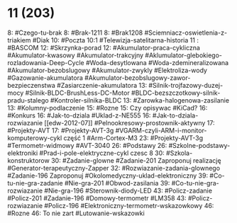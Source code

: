 # 11 (203)

8: #Czego-tu-brak 
	8: #Brak-1211 
	8: #Brak1208 #Sciemniacz-oswietlenia-z-triakiem #Diak
10: #Poczta 
	10:1 #Telewizja-satelitarna-historia
	11 : #BASCOM
12: #Skrzynka-porad 
	12: #Akumulator-praca-cykliczna #Akumulator-kwasowy #Akumulator-trakcyjny #Aklumulator-glebokiego-rozladowania-Deep-Cycle #Woda-desytlowana #Woda-zdemineralizowana #Akumulator-bezobslugowy #Akumulator-zwykly #Elektroliza-wody #Gazowanie-akumulatora #Akumulator-bezobslugowy-zawor-bezpieczenstwa #Zasiarczenie-akumulatora
	13: #Silnik-trojfazowy-duzej-mocy #Silnik-BLDC-BrushLess-DC-Motor #BLDC-bezszczotkowy-silnik-pradu-stalego #Kontroler-silnika-BLDC
	13: #Zarowka-halogenowa-zasilanie 
	13: #Kolumny-podlaczenie
15: #Rozne 
	15: Czy opisywac #KiCad?
16: #Konkurs 
	16: #Jak-to-dziala #Uklad-z-NE555 
	16: #Jak-to-dziala-rozwiazanie [[edw-2012-07]] #Pelnookresowy-prostownik-aktywny
17: #Projekty-AVT 
	17: #Projekty-AVT-3g #VGARM-czyli-ARM-i-monitor-komputerowy-cykl część 1 #Arm-Cortex-M3
	23: #Projekty-AVT-3g #Termometr-widmowy #AVT-3040 
26: #Podstawy 
	26: #Szkolne-podstawy-elektroniki #Prad-i-pole-elektryczne-cykl czesc 8
30: #Szkola-konstruktorow 
	30: #Zadanie-glowne #Zadanie-201 Zaproponuj realizację #Generator-terapeutyczny-Zapper
	32: #Rozwiazanie-zadania-glownego #Zadanie-196 Zaproponuj #Okolomedyczny-uklad-elektroniczny 
	39: #Co-tu-nie-gra-zadanie #Nie-gra-201 #Obwod-zasilania 
	39: #Co-tu-nie-gra-rozwiazanie #Nie-gra-196 #Sterownik-diody-LED 
	43:  #Policz-zadanie #Policz-201 #Zadanie-196 #Domowy-termometr #LM358 
	43:   #Policz-rozwiazanie #Policz-196 #Elektroniczny-termometr-wskazowkowy 
46: #Rozne 
	46: To nie zart #Lutowanie-wskazowki 
	
	
	